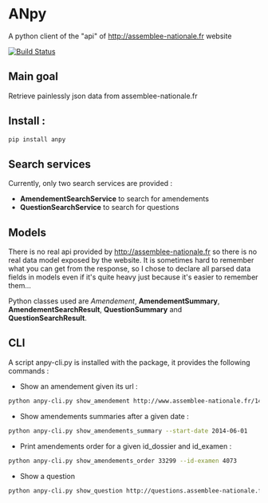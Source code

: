 # ANpy
A python client of the "api" of http://assemblee-nationale.fr website

[![Build Status](https://travis-ci.org/fmassot/rc-tools.svg)](https://travis-ci.org/fmassot/anpy)

## Main goal
Retrieve painlessly json data from assemblee-nationale.fr

## Install :
```bash
pip install anpy
```

## Search services
Currently, only two search services are provided :
 * **AmendementSearchService** to search for amendements
 * **QuestionSearchService** to search for questions

## Models
There is no real api provided by http://assemblee-nationale.fr so there is no real data model exposed by the website.
It is sometimes hard to remember what you can get from the response, so I chose to declare all parsed data fields in models even if it's quite heavy just because it's easier to remember them...

Python classes used are *Amendement*, **AmendementSummary**, **AmendementSearchResult**, **QuestionSummary** and **QuestionSearchResult**.


## CLI
A script anpy-cli.py is installed with the package, it provides the following commands :

* Show an amendement given its url :
```bash
python anpy-cli.py show_amendement http://www.assemblee-nationale.fr/14/amendements/1847/CION-DVP/CD266.asp
```

* Show amendements summaries after a given date :
```bash
python anpy-cli.py show_amendements_summary --start-date 2014-06-01
```

* Print amendements order for a given id_dossier and id_examen :
```bash
python anpy-cli.py show_amendements_order 33299 --id-examen 4073
```

* Show a question
```bash
python anpy-cli.py show_question http://questions.assemblee-nationale.fr/q14/14-73499QE.htm
```